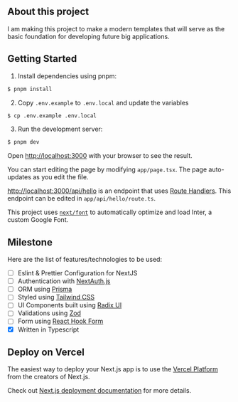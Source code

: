 ## About this project

I am making this project to make a modern templates that will serve as the basic foundation for developing future big applications.

## Getting Started

1. Install dependencies using pnpm:

```bash
$ pnpm install
```

2. Copy `.env.example` to `.env.local` and update the variables

```bash
$ cp .env.example .env.local
```

3. Run the development server:

```bash
$ pnpm dev
```

Open [http://localhost:3000](http://localhost:3000) with your browser to see the result.

You can start editing the page by modifying `app/page.tsx`. The page auto-updates as you edit the file.

[http://localhost:3000/api/hello](http://localhost:3000/api/hello) is an endpoint that uses [Route Handlers](https://beta.nextjs.org/docs/routing/route-handlers). This endpoint can be edited in `app/api/hello/route.ts`.

This project uses [`next/font`](https://nextjs.org/docs/basic-features/font-optimization) to automatically optimize and load Inter, a custom Google Font.

## Milestone

Here are the list of features/technologies to be used:

- [ ] Eslint & Prettier Configuration for NextJS
- [ ] Authentication with [NextAuth.js](https://next-auth.js.org/)
- [ ] ORM using [Prisma](https://www.prisma.io/)
- [ ] Styled using [Tailwind CSS](https://tailwindcss.com/)
- [ ] UI Components built using [Radix UI](https://www.radix-ui.com/)
- [ ] Validations using [Zod](https://github.com/colinhacks/zod)
- [ ] Form using [React Hook Form](https://react-hook-form.com/)
- [x] Written in Typescript

## Deploy on Vercel

The easiest way to deploy your Next.js app is to use the [Vercel Platform](https://vercel.com/new?utm_medium=default-template&filter=next.js&utm_source=create-next-app&utm_campaign=create-next-app-readme) from the creators of Next.js.

Check out [Next.js deployment documentation](https://nextjs.org/docs/deployment) for more details.
